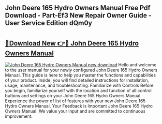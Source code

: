 ## John Deere 165 Hydro Owners Manual Free Pdf Download - Part-Ef3 New Repair Owner Guide - User Service Edition dQm0y

# <h2><a href="http://bc48140.oget.top/?id=John+Deere+165+Hydro+Owners+Manual">🔗Download New 👉🔴 John Deere 165 Hydro Owners Manual</a></h2>

[![John Deere 165 Hydro Owners Manual new download](https://i.imgur.com/5g1atiW.png)](http://bc48140.oget.top/?id=John+Deere+165+Hydro+Owners+Manual)
Hello and welcome to the user manual for your newly configured John Deere 165 Hydro Owners Manual. This guide is here to help you master the functions and capabilities of your product. Inside, you will find detailed instructions for installation, usage, maintenance, and troubleshooting. Familiarize with Controls Before you begin, familiarize yourself with the location and function of all control buttons and settings on your John Deere 165 Hydro Owners Manual. Experience the power of list of features with your new John Deere 165 Hydro Owners Manual. Your Feedback is Important John Deere 165 Hydro Owners Manual. We value your input and are committed to continuous improvement.
